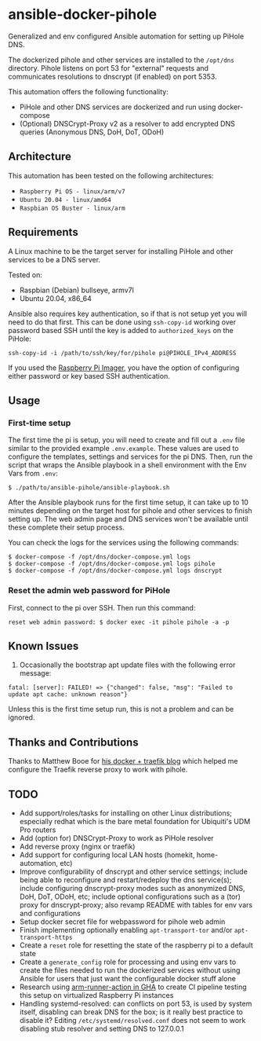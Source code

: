 # ansible-docker-pihole

Generalized and env configured Ansible automation for setting up PiHole DNS.

The dockerized pihole and other services are installed to the `/opt/dns` directory. Pihole listens on port 53 for "external" requests and communicates resolutions to dnscrypt (if enabled) on port 5353.

This automation offers the following functionality:

* PiHole and other DNS services are dockerized and run using docker-compose
* (Optional) DNSCrypt-Proxy v2 as a resolver to add encrypted DNS queries (Anonymous DNS, DoH, DoT, ODoH)


## Architecture

This automation has been tested on the following architectures:

* `Raspberry Pi OS - linux/arm/v7`
* `Ubuntu 20.04 - linux/amd64`
* `Raspbian OS Buster - linux/arm`


## Requirements

A Linux machine to be the target server for installing PiHole and other services to be a DNS server.

Tested on:
* Raspbian (Debian) bullseye, armv7l
* Ubuntu 20.04, x86_64

Ansible also requires key authentication, so if that is not setup yet you will need to do that first. This can be done using `ssh-copy-id` working over password based SSH until the key is added to `authorized_keys` on the PiHole:

```
ssh-copy-id -i /path/to/ssh/key/for/pihole pi@PIHOLE_IPv4_ADDRESS
```

If you used the [Raspberry Pi Imager](https://www.raspberrypi.com/software/), you have the option of configuring either password or key based SSH authentication.


## Usage
### First-time setup

The first time the pi is setup, you will need to create and fill out a `.env` file similar to the provided example `.env.example`. These values are used to configure the templates, settings and services for the pi DNS. Then, run the script that wraps the Ansible playbook in a shell environment with the Env Vars from `.env`:

```
$ ./path/to/ansible-pihole/ansible-playbook.sh
```

After the Ansible playbook runs for the first time setup, it can take up to 10 minutes depending on the target host for pihole and other services to finish setting up. The web admin page and DNS services won't be available until these complete their setup process.

You can check the logs for the services using the following commands:

```
$ docker-compose -f /opt/dns/docker-compose.yml logs
$ docker-compose -f /opt/dns/docker-compose.yml logs pihole
$ docker-compose -f /opt/dns/docker-compose.yml logs dnscrypt
```


### Reset the admin web password for PiHole

First, connect to the pi over SSH. Then run this command:
```
reset web admin password: $ docker exec -it pihole pihole -a -p
```


## Known Issues

1. Occasionally the bootstrap apt update files with the following error message:

```
fatal: [server]: FAILED! => {"changed": false, "msg": "Failed to update apt cache: unknown reason"}
```

Unless this is the first time setup run, this is not a problem and can be ignored.


## Thanks and Contributions

Thanks to Matthew Booe for [his docker + traefik blog](https://codecaptured.com/blog/self-hosting-pi-hole-with-docker-and-traefik/) which helped me configure the Traefik reverse proxy to work with pihole.


## TODO
* Add support/roles/tasks for installing on other Linux distributions; especially redhat which is the bare metal foundation for Ubiquiti's UDM Pro routers
* Add (option for) DNSCrypt-Proxy to work as PiHole resolver
* Add reverse proxy (nginx or traefik)
* Add support for configuring local LAN hosts (homekit, home-automation, etc)
* Improve configurability of dnscrypt and other service settings; include being able to reconfigure and restart/redeploy the dns service(s); include configuring dnscrypt-proxy modes such as anonymized DNS, DoH, DoT, ODoH, etc; include optional configurations such as a (tor) proxy for dnscrypt-proxy; also revamp README with tables for env vars and configurations
* Setup docker secret file for webpassword for pihole web admin
* Finish implementing optionally enabling `apt-transport-tor` and/or `apt-transport-https`
* Create a `reset` role for resetting the state of the raspberry pi to a default state
* Create a `generate_config` role for processing and using env vars to create the files needed to run the dockerized services without using Ansible for users that just want the configurable docker stuff alone
* Research using [arm-runner-action in GHA](https://github.com/pguyot/arm-runner-action) to create CI pipeline testing this setup on virtualized Raspberry Pi instances
* Handling systemd-resolved: can conflicts on port 53, is used by system itself, disabling can break DNS for the box; is it really best practice to disable it? Editing `/etc/systemd/resolved.conf` does not seem to work disabling stub resolver and setting DNS to 127.0.0.1
